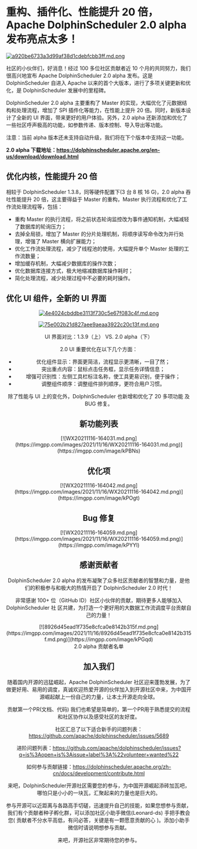 


# 重构、插件化、性能提升 20 倍，Apache DolphinScheduler 2.0 alpha 发布亮点太多！

[![a920be6733a3d99af38d1cdebfcbb3ff.md.png](https://imgpp.com/images/2021/11/16/a920be6733a3d99af38d1cdebfcbb3ff.md.png)](https://imgpp.com/image/kPSX0)

  
社区的小伙伴们，好消息！经过 100 多位社区贡献者近 10 个月的共同努力，我们很高兴地宣布 Apache DolphinScheduler 2.0 alpha 发布。这是 DolphinScheduler 自进入 Apache 以来的首个大版本，进行了多项关键更新和优化，是 DolphinScheduler 发展中的里程碑。

DolphinScheduler 2.0 alpha 主要重构了 Master 的实现，大幅优化了元数据结构和处理流程，增加了 SPI 插件化等能力，在性能上提升 20 倍。同时，新版本设计了全新的 UI 界面，带来更好的用户体验。另外，2.0 alpha 还新添加和优化了一些社区呼声极高的功能，如参数传递、版本控制、导入导出等功能。

注意：当前 alpha 版本还未支持自动升级，我们将在下个版本中支持这一功能。



**2.0 alpha 下载地址：https://dolphinscheduler.apache.org/en-us/download/download.html**


## 优化内核，性能提升 20 倍

相较于 DolphinScheduler 1.3.8，同等硬件配置下(3 台 8 核 16 G)，2.0 alpha 吞吐性能提升 20 倍，这主要得益于 Master 的重构，Master 执行流程和优化了工作流处理流程等，包括：
- 重构 Master 的执行流程，将之前状态轮询监控改为事件通知机制，大幅减轻了数据库的轮询压力；
- 去掉全局锁，增加了 Master 的分片处理机制，将顺序读写命令改为并行处理，增强了 Master 横向扩展能力；
- 优化工作流处理流程，减少了线程池的使用，大幅提升单个 Master 处理的工作流数量；
- 增加缓存机制，大幅减少数据库的操作次数；
- 优化数据库连接方式，极大地缩减数据库操作耗时；
- 简化处理流程，减少处理过程中不必要的耗时操作。



## 优化 UI 组件，全新的 UI 界面

<center/><a href="https://imgpp.com/image/kPtPW"><img src="https://imgpp.com/images/2021/11/16/4e4024cbddbe3113f730c5e67f083c4f.md.png" alt="4e4024cbddbe3113f730c5e67f083c4f.md.png" border="0"></a>

[![75e002b21d827aee9aeaa3922c20c13f.md.png](https://imgpp.com/images/2021/11/16/75e002b21d827aee9aeaa3922c20c13f.md.png)](https://imgpp.com/image/kPwiu)<center/>

<center/>UI 界面对比：1.3.9（上） VS. 2.0 alpha（下）<center/>



2.0 UI 重要优化在以下几个方面：

- 优化组件显示：界面更简洁，流程显示更清晰，一目了然；
- 突出重点内容：鼠标点击任务框，显示任务详情信息；
- 增强可识别性：左侧工具栏标注名称，使工具更易识别，便于操作；
- 调整组件顺序：调整组件排列顺序，更符合用户习惯。


除了性能与 UI 上的变化外，DolphinScheduler 也新增和优化了 20 多项功能
及 BUG 修复。


## 新功能列表

<center/>[![WX20211116-164031.md.png](https://imgpp.com/images/2021/11/16/WX20211116-164031.md.png)](https://imgpp.com/image/kPBNs)<center/>

## 优化项

<center/>[![WX20211116-164042.md.png](https://imgpp.com/images/2021/11/16/WX20211116-164042.md.png)](https://imgpp.com/image/kPOgt)<center/>

## Bug 修复

<center/>[![WX20211116-164059.md.png](https://imgpp.com/images/2021/11/16/WX20211116-164059.md.png)](https://imgpp.com/image/kPYYl)<center/>



## 感谢贡献者


DolphinScheduler 2.0 alpha 的发布凝聚了众多社区贡献者的智慧和力量，是他们的积极参与和极大的热情开启了 DolphinScheduler 2.0 时代！

非常感谢 100+ 位（GitHub ID）社区小伙伴的贡献，期待更多人能够加入 DolphinScheduler 社
区共建，为打造一个更好用的大数据工作流调度平台贡献自己的力量！

<center/>[![8926d45ead1f735e8cfca0e8142b315f.md.png](https://imgpp.com/images/2021/11/16/8926d45ead1f735e8cfca0e8142b315f.md.png)](https://imgpp.com/image/kPGqd)<center/>

<center/>2.0 alpha 贡献者名单<center/>

## 加入我们

随着国内开源的迅猛崛起，Apache DolphinScheduler 社区迎来蓬勃发展，为了做更好用、易用的调度，真诚欢迎热爱开源的伙伴加入到开源社区中来，为中国开源崛起献上一份自己的力量，让本土开源走向全球。

贡献第一个PR(文档、代码) 我们也希望是简单的，第一个PR用于熟悉提交的流程和社区协作以及感受社区的友好度。

社区汇总了以下适合新手的问题列表：https://github.com/apache/dolphinscheduler/issues/5689

进阶问题列表：https://github.com/apache/dolphinscheduler/issues?q=is%3Aopen+is%3Aissue+label%3A%22volunteer+wanted%22

如何参与贡献链接：https://dolphinscheduler.apache.org/zh-cn/docs/development/contribute.html

来吧，DolphinScheduler开源社区需要您的参与，为中国开源崛起添砖加瓦吧，哪怕只是小小的一块瓦，汇聚起来的力量也是巨大的。

参与开源可以近距离与各路高手切磋，迅速提升自己的技能，如果您想参与贡献，我们有个贡献者种子孵化群，可以添加社区小助手微信(Leonard-ds) 手把手教会您( 贡献者不分水平高低，有问必答，关键是有一颗愿意贡献的心 )。添加小助手微信时请说明想参与贡献。

来吧，开源社区非常期待您的参与。
